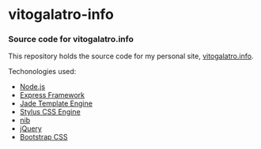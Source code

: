 # vitogalatro-info
### Source code for vitogalatro.info

This repository holds the source code for my personal site, [vitogalatro.info](vitogalatro.info).

Techonologies used:

* [Node.js](http://nodejs.org/)
* [Express Framework](http://expressjs.com/)
* [Jade Template Engine](http://jade-lang.com/)
* [Stylus CSS Engine](http://learnboost.github.io/stylus/)
* [nib](http://visionmedia.github.io/nib/)
* [jQuery](http://jquery.com/)
* [Bootstrap CSS](http://getbootstrap.com/)
